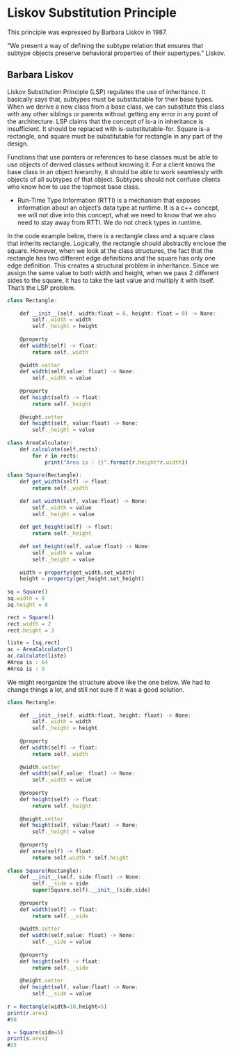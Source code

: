 # Liskov Substitution Principle

This principle was expressed by Barbara Liskov in 1987.

“We present a way of defining the subtype relation that ensures that subtype objects preserve behavioral properties of their supertypes.” Liskov.

## Barbara Liskov

Liskov Substitution Principle (LSP) regulates the use of inheritance. It basically says that, subtypes must be substitutable for their base types. When we derive a new class from a base class, we can substitute this class with any other siblings or parents without getting any error in any point of the architecture. LSP claims that the concept of is-a in inheritance is insufficient. It should be replaced with is-substitutable-for. Square is-a rectangle, and square must be substitutable for rectangle in any part of the design.

Functions that use pointers or references to base classes must be able to use objects of derived classes without knowing it. For a client knows the base class in an object hierarchy, it should be able to work seamlessly with objects of all subtypes of that object. Subtypes should not confuse clients who know how to use the topmost base class.

- Run-Time Type Information (RTTI) is a mechanism that exposes information about an object’s data type at runtime. It is a c++ concept, we will not dive into this concept, what we need to know that we also need to stay away from RTTI. We do not check types in runtime.

In the code example below, there is a rectangle class and a square class that inherits rectangle. Logically, the rectangle should abstractly enclose the square. However, when we look at the class structures, the fact that the rectangle has two different edge definitions and the square has only one edge definition. This creates a structural problem in inheritance. Since we assign the same value to both width and height, when we pass 2 different sides to the square, it has to take the last value and multiply it with itself. That’s the LSP problem.

```js
class Rectangle:
    
    def __init__(self, width:float = 0, height: float = 0) -> None:
        self._width = width
        self._height = height
    
    @property
    def width(self) -> float:
        return self._width
    
    @width.setter
    def width(self,value: float) -> None:
        self._width = value
        
    @property
    def height(self) -> float:
        return self._height
    
    @height.setter
    def height(self, value:float) -> None:
        self._height = value
        
class AreaCalculator:
    def calculate(self,rects):
        for r in rects:
            print("Area is : {}".format(r.height*r.width))
            
class Square(Rectangle):
    def get_width(self) -> float:
        return self._width
    
    def set_width(self, value:float) -> None:
        self._width = value
        self._height = value
    
    def get_height(self) -> float:
        return self._height
    
    def set_height(self, value:float) -> None:
        self._width = value
        self._height = value
    
    width = property(get_width,set_width)
    height = property(get_height,set_height)
    
sq = Square()
sq.width = 8
sq.height = 8

rect = Square()
rect.width = 2
rect.height = 3

liste = [sq,rect]
ac = AreaCalculator()
ac.calculate(liste)
#Area is : 64
#Area is : 9

```

We might reorganize the structure above like the one below. We had to change things a lot, and still not sure if it was a good solution.

```js
class Rectangle:
    
    def __init__(self, width:float, height: float) -> None:
        self._width = width
        self._height = height
    
    @property
    def width(self) -> float:
        return self._width
    
    @width.setter
    def width(self,value: float) -> None:
        self._width = value
        
    @property
    def height(self) -> float:
        return self._height
    
    @height.setter
    def height(self, value:float) -> None:
        self._height = value
        
    @property
    def area(self) -> float:
        return self.width * self.height
    
class Square(Rectangle):
    def __init__(self, side:float) -> None:
        self.__side = side
        super(Square,self).__init__(side,side)
        
    @property
    def width(self) -> float:
        return self.__side
    
    @width.setter
    def width(self,value: float) -> None:
        self.__side = value
        
    @property
    def height(self) -> float:
        return self.__side
    
    @height.setter
    def height(self, value:float) -> None:
        self.__side = value
        
r = Rectangle(width=10,height=5)
print(r.area)
#50

s = Square(side=5)
print(s.area)
#25
```